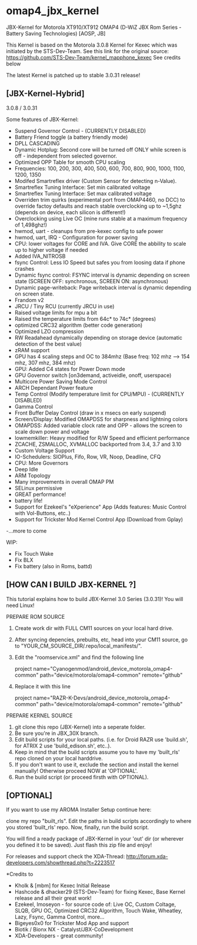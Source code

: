 omap4_jbx_kernel
===============

JBX-Kernel for Motorola XT910/XT912 OMAP4 (D-WiZ JBX Rom Series - Battery Saving Technologies) [AOSP, JB]

This Kernel is based on the Motorola 3.0.8 Kernel for Kexec which was initiated by the STS-Dev-Team.
See this link for the original source: https://github.com/STS-Dev-Team/kernel_mapphone_kexec
See credits below

The latest Kernel is patched up to stable 3.0.31 release!




[JBX-Kernel-Hybrid]
-------------------
3.0.8 / 3.0.31

Some features of JBX-Kernel:


- Suspend Governor Control - (CURRENTLY DISABLED)
- Battery Friend toggle (a battery friendly mode)
- DPLL CASCADING
- Dynamic Hotplug: Second core will be turned off ONLY while screen is off - independent from selected governor.
- Optimized OPP Table for smooth CPU scaling
- Frequencies: 100, 200, 300, 400, 500, 600, 700, 800, 900, 1000, 1100, 1200, 1350
- Modifed Smartreflex driver (Custom Sensor for detecting n-Value).
- Smartreflex Tuning Interface: Set min calibrated voltage
- Smartreflex Tuning Interface: Set max calibrated voltage
- Overriden trim quirks (experimental port from OMAP4460, no DCC) to override factoy defaults and reach stable overclocking up to ~1,5ghz (depends on device, each silicon is different!)
- Overclocking using Live OC (mine runs stable at a maximum frequency of 1,498ghz!)
- hwmod, uart - cleanups from pre-kexec config to safe power
- hwmod, uart, IRQ - Configuration for power saving
- CPU: lower voltages for CORE and IVA. Give CORE the abbility to scale up to higher voltage if needed
- Added IVA_NITROSB
- fsync Control: Less IO Speed but safes you from loosing data if phone crashes
- Dynamic fsync control: FSYNC interval is dynamic depending on screen state (SCREEN OFF: synchronous, SCREEN ON: asynchronous)
- Dynamic page-writeback: Page writeback interval is dynamic depending on screen state.
- Frandom v2
- JRCU / Tiny RCU (currently JRCU in use)
- Raised voltage limits for mpu a bit
- Raised the temperature limits from 64c* to 74c* (degrees)
- optimized CRC32 algorithm (better code generation)
- Optimized LZO compression
- RW Readahead dynamically depending on storage device (automatic detection of the best value)
- zRAM support
- GPU has 4 scaling steps and OC to 384mhz (Base freq: 102 mhz --> 154 mhz, 307 mhz, 384 mhz)
- GPU: Added C4 states for Power Down mode
- GPU Governor switch [on3demand, activeidle, onoff, userspace)
- Multicore Power Saving Mode Control
- ARCH Dependant Power feature
- Temp Control (Modify temperature limit for CPU/MPU) - (CURRENTLY DISABLED)
- Gamma Control
- Front Buffer Delay Control (draw in x msecs on early suspend)
- Screen/Display: Modified OMAPDSS for sharpness and lightning colors
- OMAPDSS: Added variable clock rate and OPP - allows the screen to scale down power and voltage
- lowmemkiller: Heavy modified for R/W Speed and efficient performance
- ZCACHE, ZSMALLOC, XVMALLOC backported from 3.4, 3.7 and 3.10
- Custom Voltage Support
- IO-Schedulers: SIOPlus, Fifo, Row, VR, Noop, Deadline, CFQ
- CPU: More Governors
- Deep Idle
- ARM Topology
- Many improvements in overall OMAP PM
- SELinux permissive
- GREAT performance!
- battery life!
- Support for Ezekeel's "eXperience" App (Adds features: Music Control with Vol-Buttons, etc..)
- Support for Trickster Mod Kernel Control App (Download from Gplay)

-...more to come


WIP:

- Fix Touch Wake
- Fix BLX
- Fix battery (also in Roms, battd)



[HOW CAN I BUILD JBX-KERNEL ?]
-----------------------------

This tutorial explains how to build JBX-Kernel 3.0 Series (3.0.31)! You will need Linux!




PREPARE ROM SOURCE

1. Create work dir with FULL CM11 sources on your local hard drive.
2. After syncing depencies, prebuilts, etc, head into your CM11 source, go to "YOUR_CM_SOURCE_DIR/.repo/local_manifests/".
3. Edit the "roomservice.xml" and find the following line

	project name="Cyanogenmod/android_device_motorola_omap4-common" path="device/motorola/omap4-common" remote="github" 

4. Replace it with this line

	project name="RAZR-K-Devs/android_device_motorola_omap4-common" path="device/motorola/omap4-common" remote="github"




PREPARE KERNEL SOURCE

1. git clone this repo (JBX-Kernel) into a seperate folder.
2. Be sure you're in JBX_30X branch.
3. Edit build scripts for your local paths.
   (i.e. for Droid RAZR use 'build.sh', for ATRIX 2 use 'build_edison.sh', etc..).
4. Keep in mind that the build scripts assume you to have my 'built_rls' repo cloned on your local harddrive.
5. If you don't want to use it, exclude the section and install the kernel manually! Otherwise proceed NOW at 'OPTIONAL'.
6. Run the build script (or proceed firsth with OPTIONAL).


[OPTIONAL]
----------
If you want to use my AROMA Installer Setup continue here:

clone my repo "built_rls".
Edit the paths in build scripts accordingly to where you stored 'built_rls' repo.
Now, finally, run the build script.

You will find a ready package of JBX-Kernel in your 'out' dir (or wherever you defined it to be saved).
Just flash this zip file and enjoy!





For releases and support check the XDA-Thread: http://forum.xda-developers.com/showthread.php?t=2223517



*Credits to 

- Kholk & [mbm] for Kexec Initial Release
- Hashcode & dhacker29 (STS-Dev-Team) for fixing Kexec, Base Kernel release and all their great work!
- Ezekeel, Imoseyon - for source code of: Live OC, Custom Coltage, SLQB, GPU OC, Optimized CRC32 Algorithm, Touch Wake, Wheatley, Lazy, Fsync, Gamma Control, more...
- Bigeyes0x0 for Trickster Mod App and support
- Biotik / Bionx NX - Catalyst/JBX-CoDevelopment
- XDA-Developers - great community!

